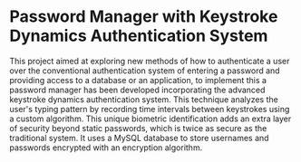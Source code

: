 # Password Manager with Keystroke Dynamics Authentication System
This project aimed at exploring new methods of how to authenticate a user over the conventional authentication system of entering a password and providing access to a database or an application, to implement this a password manager has been developed incorporating the advanced keystroke dynamics authentication system. This technique analyzes the user's typing pattern by recording time intervals between keystrokes using a
custom algorithm. This unique biometric identification adds an extra layer of security beyond static passwords, which is twice as secure as the traditional system. It uses a MySQL database to store usernames and passwords encrypted with an encryption algorithm.
